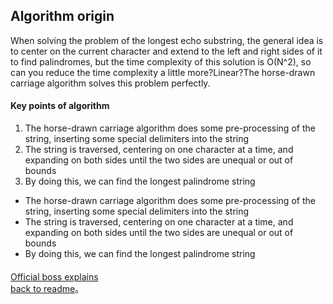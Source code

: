 ## Algorithm origin
When solving the problem of the longest echo substring, the general idea is to center on the current character and extend to the left and right sides of it to find palindromes, but the time complexity of this solution is O(N^2), so can you reduce the time complexity a little more?Linear?The horse-drawn carriage algorithm solves this problem perfectly.
#### Key points of algorithm
1. The horse-drawn carriage algorithm does some pre-processing of the string, inserting some special delimiters into the string
2. The string is traversed, centering on one character at a time, and expanding on both sides until the two sides are unequal or out of bounds
3. By doing this, we can find the longest palindrome string

- The horse-drawn carriage algorithm does some pre-processing of the string, inserting some special delimiters into the string
- The string is traversed, centering on one character at a time, and expanding on both sides until the two sides are unequal or out of bounds
- By doing this, we can find the longest palindrome string
####
 [Official boss explains](https://www.jianshu.com/p/392172762e55)
 <br/>
 [back to readme](README.md)。
